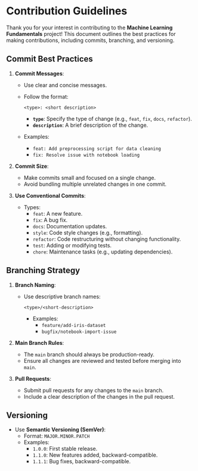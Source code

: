 
# Contribution Guidelines

Thank you for your interest in contributing to the **Machine Learning Fundamentals** project! This document outlines the best practices for making contributions, including commits, branching, and versioning.

## Commit Best Practices
1. **Commit Messages**:
   - Use clear and concise messages.
   - Follow the format:
     ```
     <type>: <short description>
     ```
     - **`type`**: Specify the type of change (e.g., `feat`, `fix`, `docs`, `refactor`).
     - **`description`**: A brief description of the change.

   - Examples:
     - `feat: Add preprocessing script for data cleaning`
     - `fix: Resolve issue with notebook loading`

2. **Commit Size**:
   - Make commits small and focused on a single change.
   - Avoid bundling multiple unrelated changes in one commit.

3. **Use Conventional Commits**:
   - Types:
     - `feat`: A new feature.
     - `fix`: A bug fix.
     - `docs`: Documentation updates.
     - `style`: Code style changes (e.g., formatting).
     - `refactor`: Code restructuring without changing functionality.
     - `test`: Adding or modifying tests.
     - `chore`: Maintenance tasks (e.g., updating dependencies).

## Branching Strategy
1. **Branch Naming**:
   - Use descriptive branch names:
     ```
     <type>/<short-description>
     ```
     - Examples:
       - `feature/add-iris-dataset`
       - `bugfix/notebook-import-issue`

2. **Main Branch Rules**:
   - The `main` branch should always be production-ready.
   - Ensure all changes are reviewed and tested before merging into `main`.

3. **Pull Requests**:
   - Submit pull requests for any changes to the `main` branch.
   - Include a clear description of the changes in the pull request.

## Versioning
- Use **Semantic Versioning (SemVer)**:
  - Format: `MAJOR.MINOR.PATCH`
  - Examples:
    - `1.0.0`: First stable release.
    - `1.1.0`: New features added, backward-compatible.
    - `1.1.1`: Bug fixes, backward-compatible.
